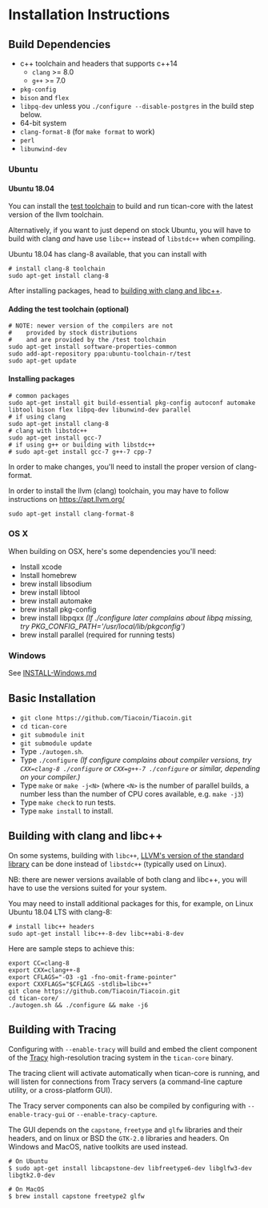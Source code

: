 Installation Instructions
==================

## Build Dependencies

- c++ toolchain and headers that supports c++14
    - `clang` >= 8.0
    - `g++` >= 7.0
- `pkg-config`
- `bison` and `flex`
- `libpq-dev` unless you `./configure --disable-postgres` in the build step below.
- 64-bit system
- `clang-format-8` (for `make format` to work)
- `perl`
- `libunwind-dev`

### Ubuntu

#### Ubuntu 18.04
You can install the [test toolchain](#adding-the-test-toolchain) to build and run tican-core with the latest version of the llvm toolchain.

Alternatively, if you want to just depend on stock Ubuntu, you will have to build with clang *and* have use `libc++` instead of `libstdc++` when compiling.

Ubuntu 18.04 has clang-8 available, that you can install with

    # install clang-8 toolchain
    sudo apt-get install clang-8

After installing packages, head to [building with clang and libc++](#building-with-clang-and-libc).


#### Adding the test toolchain (optional)
    # NOTE: newer version of the compilers are not
    #    provided by stock distributions
    #    and are provided by the /test toolchain
    sudo apt-get install software-properties-common
    sudo add-apt-repository ppa:ubuntu-toolchain-r/test
    sudo apt-get update

#### Installing packages
    # common packages
    sudo apt-get install git build-essential pkg-config autoconf automake libtool bison flex libpq-dev libunwind-dev parallel
    # if using clang
    sudo apt-get install clang-8
    # clang with libstdc++
    sudo apt-get install gcc-7
    # if using g++ or building with libstdc++
    # sudo apt-get install gcc-7 g++-7 cpp-7

In order to make changes, you'll need to install the proper version of clang-format.

In order to install the llvm (clang) toolchain, you may have to follow instructions on https://apt.llvm.org/

    sudo apt-get install clang-format-8

### OS X
When building on OSX, here's some dependencies you'll need:
- Install xcode
- Install homebrew
- brew install libsodium
- brew install libtool
- brew install automake
- brew install pkg-config
- brew install libpqxx *(If ./configure later complains about libpq missing, try PKG_CONFIG_PATH='/usr/local/lib/pkgconfig')*
- brew install parallel (required for running tests)

### Windows
See [INSTALL-Windows.md](INSTALL-Windows.md)

## Basic Installation

- `git clone https://github.com/Tiacoin/Tiacoin.git`
- `cd tican-core`
- `git submodule init`
- `git submodule update`
- Type `./autogen.sh`.
- Type `./configure`   *(If configure complains about compiler versions, try `CXX=clang-8 ./configure` or `CXX=g++-7 ./configure` or similar, depending on your compiler.)*
- Type `make` or `make -j<N>` (where `<N>` is the number of parallel builds, a number less than the number of CPU cores available, e.g. `make -j3`)
- Type `make check` to run tests.
- Type `make install` to install.

## Building with clang and libc++

On some systems, building with `libc++`, [LLVM's version of the standard library](https://libcxx.llvm.org/) can be done instead of `libstdc++` (typically used on Linux).

NB: there are newer versions available of both clang and libc++, you will have to use the versions suited for your system.

You may need to install additional packages for this, for example, on Linux Ubuntu 18.04 LTS with clang-8:

    # install libc++ headers
    sudo apt-get install libc++-8-dev libc++abi-8-dev

Here are sample steps to achieve this:

    export CC=clang-8
    export CXX=clang++-8
    export CFLAGS="-O3 -g1 -fno-omit-frame-pointer"
    export CXXFLAGS="$CFLAGS -stdlib=libc++"
    git clone https://github.com/Tiacoin/Tiacoin.git
    cd tican-core/
    ./autogen.sh && ./configure && make -j6

## Building with Tracing

Configuring with `--enable-tracy` will build and embed the client component of the [Tracy](https://github.com/wolfpld/tracy) high-resolution tracing system in the `tican-core` binary.

The tracing client will activate automatically when tican-core is running, and will listen for connections from Tracy servers (a command-line capture utility, or a cross-platform GUI).

The Tracy server components can also be compiled by configuring with `--enable-tracy-gui` or `--enable-tracy-capture`.

The GUI depends on the `capstone`, `freetype` and `glfw` libraries and their headers, and on linux or BSD the `GTK-2.0` libraries and headers. On Windows and MacOS, native toolkits are used instead.


    # On Ubuntu
    $ sudo apt-get install libcapstone-dev libfreetype6-dev libglfw3-dev libgtk2.0-dev

    # On MacOS
    $ brew install capstone freetype2 glfw
